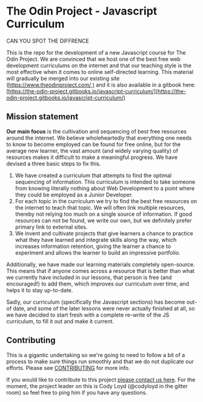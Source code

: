 # The Odin Project - Javascript Curriculum

CAN YOU SPOT THE DIFFRENCE

This is the repo for the development of a new Javascript course for The Odin Project.  We are convinced that we host one of the best free web development curriculums on the internet and that our teaching style is the most effective when it comes to online self-directed learning.  This material will gradually be merged into our existing site \([https://www.theodinproject.com/ \)](https://www.theodinproject.com/) and it is also available in a gitbook here: [https://the-odin-project.gitbooks.io/javascript-curriculum/](https://the-odin-project.gitbooks.io/javascript-curriculum/)

## Mission statement

**Our main focus** is the cultivation and sequencing of best free resources around the internet. We believe wholeheartedly that everything one needs to know to become employed can be found for free online, but for the average new learner, the vast amount \(and widely varying quality\) of resources makes it difficult to make a meaningful progress.  We have devised a three basic steps to fix this.

1. We have created a curriculum that attempts to find the optimal sequencing of information. This curriculum is intended to take someone from knowing literally nothing about Web Development to a point where they could be employed as a Junior Developer.
2. For each topic in the curriculum we try to find the best free resources on the internet to teach that topic.  We will often link multiple resources, thereby not relying too much on a single source of information.  If good resources can not be found, we write our own, but we definitely prefer primary link to external sites.
3. We invent and cultivate projects that give learners a chance to practice what they have learned and integrate skills along the way, which increases information retention, giving the learner a chance to experiment and allows the learner to build an impressive portfolio.


Additionally, we have made our learning materials completely open-source.  This means that if anyone comes across a resource that is better than what we currently have included in our lessons, that person is free \(and encouraged!\) to add them, which improves our curriculum over time, and helps it to stay up-to-date.

Sadly, our curriculum \(specifically the Javascript sections\) has become out-of date, and some of the later lessons were never actually finished at all, so we have decided to start fresh with a complete re-write of the JS curriculum, to fill it out and make it current.

## Contributing

This is a gigantic undertaking so we're going to need to follow a bit of a process to make sure things run smoothly and that we do not duplicate our efforts. Please see [CONTRIBUTING](https://github.com/TheOdinProject/javascript_curriculum/blob/master/CONTRIBUTING.md) for more info.

If you would like to contribute to this project [please contact us here](https://gitter.im/TheOdinProject/New-JS-course).  For the moment, the project leader on this is Cody Loyd \(@codyloyd in the gitter room\) so feel free to ping him if you have any questions.

